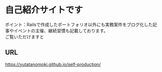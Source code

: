 # 自己紹介サイトです
ポイント：Railsで作成したポートフォリオ以外にも実務案件をブログ化した記事やイベントの主催、継続習慣も記載しております。<br>
ご覧いただけますと
## URL
https://yutatanomoki.github.io/self-production/
